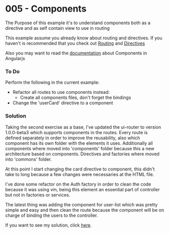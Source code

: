 # 005 - Components 

The Purpose of this example it's to understand components both as a directive and as self contain view to use in routing

This example assume you already know about routing and directives. If you haven't is recommended that you check out [Routing][1] and [Directives][2]

Also you may want to read the [documentation][3] about Components in Angularjs

### To Do
Perform the following in the current example:
* Refactor all routes to use components instead:
  * Create all components files, don't forget the bindings
* Change the 'userCard' directive to a component

### Solution

Taking the second exercise as a base, I've updated the ui-router to version 1.0.0-beta3 which supports components in the routes.
Every route is defined separately in order to improve the reusability, also which component has its own folder with the elements it uses.
Additionally all components where moved into 'components' folder because this a new architecture based on components. Directives and factories where moved into 'commons' folder.

At this point I start changing the card directive to component, this didn't take to long because a few changes were necessaries at the HTML file.

I've done some refactor on the Auth factory in order to clean the code because it was using vm, being this element an essential part of controller but not in factories or services.

The latest thing was adding the component for user-list which was pretty simple and easy and then clean the route because the component will be on charge of binding the users to the controller.

If you want to see my solution, click [here][4].

[1]:https://github.com/talosdigital/u-angularjs/tree/master/002-routing-params-views
[2]:https://github.com/talosdigital/u-angularjs/
[3]:https://docs.angularjs.org/guide/component
[4]:https://github.com/jeanpi-gomez/u-angularjs/tree/solved/005-components/005-all-components